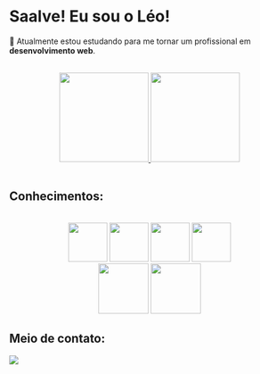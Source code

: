 <h1><strong>Saalve! Eu sou o Léo!</strong></h1>
<p>📌 Atualmente estou estudando para me tornar um profissional em <strong>desenvolvimento web</strong>.</p>

<br>

<div align="center">
    <a href="https://github.com/leOhsantos">
        <img height="160em" src="https://github-readme-stats.vercel.app/api?username=leOhsantos&theme=dracula"/>
        <img height="160em" src="https://github-readme-stats.vercel.app/api/top-langs/?username=leOhsantos&layout=compact&theme=dracula"/>
    </a>
</div>

<br>

<h2>Conhecimentos:</h2>

<br>

<div align="center">
<img src="https://cdn.jsdelivr.net/gh/devicons/devicon/icons/html5/html5-original.svg" width="70px">
<img src="https://cdn.jsdelivr.net/gh/devicons/devicon/icons/css3/css3-original.svg" width="70px">  
<img src="https://cdn.jsdelivr.net/gh/devicons/devicon/icons/javascript/javascript-original.svg" width="70px"> 
<img src="https://cdn.jsdelivr.net/gh/devicons/devicon/icons/bootstrap/bootstrap-original-wordmark.svg" width="70px">      

<br>

<img src="https://cdn.jsdelivr.net/gh/devicons/devicon/icons/php/php-original.svg" width="90px" >
<img src="https://cdn.jsdelivr.net/gh/devicons/devicon/icons/mysql/mysql-original-wordmark.svg" width="90px">  
</div>

<h2>Meio de contato:</h2>

<a href="mailto:leonardo.santos191004@gmail.com"><img src="https://img.shields.io/badge/Gmail-D14836?style=for-the-badge&logo=gmail&logoColor=white"></a>
